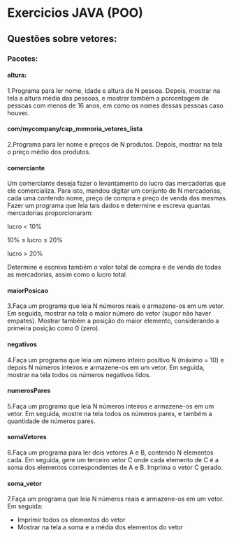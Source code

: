 # Exercicios JAVA (POO)
## Questões sobre vetores: 
### Pacotes:
#### altura: 
1.Programa para ler nome, idade e altura de N pessoa. Depois, mostrar na
tela a altura média das pessoas, e mostrar também a porcentagem de pessoas com menos de 16 anos,
em como os nomes dessas pessoas caso houver.
#### com/mycompany/cap_memoria_vetores_lista
2.Programa para ler nome e preços de N produtos. Depois, mostrar na
tela o preço médio dos produtos.
#### comerciante
Um comerciante deseja fazer o levantamento do lucro das mercadorias que ele comercializa. Para isto,
mandou digitar um conjunto de N mercadorias, cada uma contendo nome, preço de compra e preço de
venda das mesmas. Fazer um programa que leia tais dados e determine e escreva quantas mercadorias
proporcionaram:

 lucro < 10%
 
 10% ≤ lucro ≤ 20%
 
 lucro > 20%
 
Determine e escreva também o valor total de compra e de venda de todas as mercadorias, assim como
o lucro total.
#### maiorPosicao
3.Faça um programa que leia N números reais e armazene-os em um vetor. Em seguida, mostrar na tela
o maior número do vetor (supor não haver empates). Mostrar também a posição do maior elemento,
considerando a primeira posição como 0 (zero).

#### negativos
4.Faça um programa que leia um número inteiro positivo N (máximo = 10) e depois N números inteiros
e armazene-os em um vetor. Em seguida, mostrar na tela todos os números negativos lidos.
#### numerosPares
5.Faça um programa que leia N números inteiros e armazene-os em um vetor. Em seguida, mostre na
tela todos os números pares, e também a quantidade de números pares.
#### somaVetores
6.Faça um programa para ler dois vetores A e B, contendo N elementos cada. Em seguida, gere um
terceiro vetor C onde cada elemento de C é a soma dos elementos correspondentes de A e B. Imprima
o vetor C gerado.
#### soma_vetor
7.Faça um programa que leia N números reais e armazene-os em um vetor. Em seguida:
- Imprimir todos os elementos do vetor
- Mostrar na tela a soma e a média dos elementos do vetor

